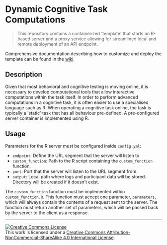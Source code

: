 # Dynamic Cognitive Task Computations

> This repository contains a containerized 'template' that starts an R-based server and a proxy service allowing for streamlined local and remote deployment of an API endpoint.

Comprehensive documentation describing how to customize and deploy the template can be found in the [wiki](https://github.com/Brain-Development-and-Disorders-Lab/dynamic_cognitive_task/wiki).

## Description

Given that most behavioral and cognitive testing is moving online, it is necessary to develop computational tools that allow interactive computations within the task itself. In order to perform advanced computations in a cognitive task, it is often easier to use a specialised language such as R. When operating a cognitive task online, the task is typically a 'static' task that has all behaviour pre-defined. A pre-configured server container is implemented using R.

## Usage

Parameters for the R server must be configured inside `config.yml`:

- `endpoint`: Define the URL segment that the server will listen to.
- `custom_function`: Path to the R script containing the `custom_function` function.
- `port`: Port that the server will listen to the URL segment from.
- `output`: Local path where logs and participant data will be stored. Directory will be created if it doesn't exist.

The `custom_function` function must be implemented within `custom_function.R`. This function must accept one parameter, `parameters`, which will always contain the contents of a request sent to the server. The function must return another set of parameters, which will be passed back by the server to the client as a response.

---

<a rel="license" href="http://creativecommons.org/licenses/by-nc-sa/4.0/"><img alt="Creative Commons License" style="border-width:0" src="https://i.creativecommons.org/l/by-nc-sa/4.0/88x31.png" /></a><br />This work is licensed under a <a rel="license" href="http://creativecommons.org/licenses/by-nc-sa/4.0/">Creative Commons Attribution-NonCommercial-ShareAlike 4.0 International License</a>.
